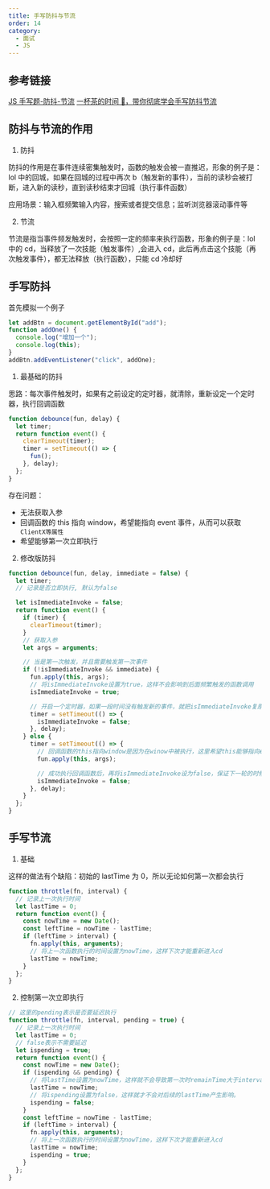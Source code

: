 ```yaml
---
title: 手写防抖与节流
order: 14
category:
  - 面试
  - JS
---
```


## 参考链接

[JS 手写题-防抖-节流](https://juejin.cn/post/7032905194736189477#heading-14)
[一杯茶的时间 🍵，带你彻底学会手写防抖节流](https://juejin.cn/post/7016502001911463950?searchId=202312291442165C3D171345B548DFCF86#heading-6)

## 防抖与节流的作用

1. 防抖

防抖的作用是在事件连续密集触发时，函数的触发会被一直推迟，形象的例子是：lol 中的回城，如果在回城的过程中再次 b（触发新的事件），当前的读秒会被打断，进入新的读秒，直到读秒结束才回城（执行事件函数）

应用场景：输入框频繁输入内容，搜索或者提交信息；监听浏览器滚动事件等

2. 节流

节流是指当事件频发触发时，会按照一定的频率来执行函数，形象的例子是：lol 中的 cd，当释放了一次技能（触发事件）,会进入 cd，此后再点击这个技能（再次触发事件），都无法释放（执行函数），只能 cd 冷却好

## 手写防抖

首先模拟一个例子

```js
let addBtn = document.getElementById("add");
function addOne() {
  console.log("增加一个");
  console.log(this);
}
addBtn.addEventListener("click", addOne);
```

1. 最基础的防抖

思路：每次事件触发时，如果有之前设定的定时器，就清除，重新设定一个定时器，执行回调函数

```js
function debounce(fun, delay) {
  let timer;
  return function event() {
    clearTimeout(timer);
    timer = setTimeout(() => {
      fun();
    }, delay);
  };
}
```

存在问题：

- 无法获取入参
- 回调函数的 this 指向 window，希望能指向 event 事件，从而可以获取`ClientX等属性`
- 希望能够第一次立即执行

2. 修改版防抖

```js
function debounce(fun, delay, immediate = false) {
  let timer;
  // 记录是否立即执行, 默认为false

  let isImmediateInvoke = false;
  return function event() {
    if (timer) {
      clearTimeout(timer);
    }
    // 获取入参
    let args = arguments;

    // 当是第一次触发，并且需要触发第一次事件
    if (!isImmediateInvoke && immediate) {
      fun.apply(this, args);
      // 将isImmediateInvoke设置为true，这样不会影响到后面频繁触发的函数调用
      isImmediateInvoke = true;

      // 开启一个定时器，如果一段时间没有触发新的事件，就把isImmediateInvoke复原，使得下一次能够立即执行
      timer = setTimeout(() => {
        isImmediateInvoke = false;
      }, delay);
    } else {
      timer = setTimeout(() => {
        // 回调函数的this指向window是因为在winow中被执行，这里希望this能够指向event
        fun.apply(this, args);

        // 成功执行回调函数后，再将isImmediateInvoke设为false，保证下一轮的时候立即执行
        isImmediateInvoke = false;
      }, delay);
    }
  };
}
```

## 手写节流

1. 基础

这样的做法有个缺陷：初始的 lastTime 为 0，所以无论如何第一次都会执行

```js
function throttle(fn, interval) {
  // 记录上一次执行时间
  let lastTime = 0;
  return function event() {
    const nowTime = new Date();
    const leftTime = nowTime - lastTime;
    if (leftTime > interval) {
      fn.apply(this, arguments);
      // 将上一次函数执行的时间设置为nowTime，这样下次才能重新进入cd
      lastTime = nowTime;
    }
  };
}
```

2. 控制第一次立即执行

```js
// 这里的pending表示是否要延迟执行
function throttle(fn, interval, pending = true) {
  // 记录上一次执行时间
  let lastTime = 0;
  // false表示不需要延迟
  let ispending = true;
  return function event() {
    const nowTime = new Date();
    if (ispending && pending) {
      // 将lastTime设置为nowTime，这样就不会导致第一次时remainTime大于interval
      lastTime = nowTime;
      // 将ispending设置为false，这样就才不会对后续的lastTime产生影响。
      ispending = false;
    }
    const leftTime = nowTime - lastTime;
    if (leftTime > interval) {
      fn.apply(this, arguments);
      // 将上一次函数执行的时间设置为nowTime，这样下次才能重新进入cd
      lastTime = nowTime;
      ispending = true;
    }
  };
}
```
